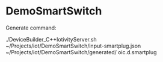 # DemoSmartSwitch

Generate command:

 ./DeviceBuilder_C++IotivityServer.sh ~/Projects/iot/DemoSmartSwitch/input-smartplug.json ~/Projects/iot/DemoSmartSwitch/generated/ oic.d.smartplug